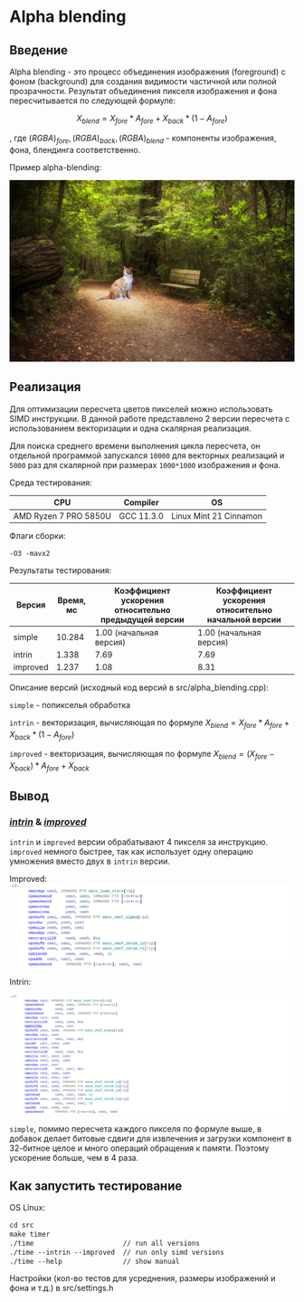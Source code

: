 # Alpha blending

## Введение

Alpha blending - это процесс объединения изображения (foreground) с фоном (background) для создания видимости частичной или полной прозрачности. Результат объединения пикселя изображения и фона пересчитывается по следующей формуле:

$$X_{blend} = X_{fore} * A_{fore} + X_{back} * (1 - A_{fore})$$

, где $(RGBA) _ {fore},(RGBA) _ {back},(RGBA) _ {blend}$ - компоненты изображения, фона, блендинга соответственно.

Пример alpha-blending:

![Alpha blending](data/blend.bmp)

## Реализация

Для оптимизации пересчета цветов пикселей можно использовать SIMD инструкции. В данной работе представлено 2 версии пересчета с использованием векторизации и одна скалярная реализация.

Для поиска среднего времени выполнения цикла пересчета, он отдельной программой запускался `10000` для векторных реализаций и `5000` раз  для скалярной при размерах `1000*1000` изображения и фона.

Среда тестирования:

| CPU                   | Compiler   | OS                     |
|-----------------------|------------|------------------------|
| AMD Ryzen 7 PRO 5850U | GCC 11.3.0 | Linux Mint 21 Cinnamon |

Флаги сборки:

```
-O3 -mavx2
```

Результаты тестирования:

| Версия   | Время, мс | Коэффициент ускорения относительно предыдущей версии | Коэффициент ускорения относительно начальной версии |
|----------|-----------|------------------------------------------------------|-----------------------------------------------------|
| simple   | 10.284    | 1.00 (начальная версия)                              | 1.00 (начальная версия)                             |
| intrin   |  1.338    | 7.69                                                 | 7.69                                                |
| improved |  1.237    | 1.08                                                 | 8.31                                                |

Описание версий (исходный код версий в src/alpha_blending.cpp):

`simple`   - попикселья обработка

`intrin`   - векторизация, вычисляющая по формуле $X_{blend} = X_{fore} * A_{fore} + X_{back} * (1 - A_{fore})$

`improved` - векторизация, вычисляющая по формуле $X_{blend} = (X_{fore} - X_{back}) * A_{fore} + X_{back}$

## Вывод

### [***intrin***](https://godbolt.org/z/v36boc7ov) & [***improved***](https://godbolt.org/z/5Wz75EGn1)

`intrin` и `improved` версии обрабатывают 4 пикселя за инструкцию. `improved` немного быстрее, так как использует одну операцию умножения вместо двух в `intrin` версии.

Improved:
![improved screen](godbolt_screen/improved.png "improved")

Intrin:

![intrin   screen](godbolt_screen/intrin.png   "intrin")

`simple`, помимо пересчета каждого пикселя по формуле выше, в добавок делает битовые сдвиги для извлечения и загрузки компонент в 32-битное целое и много операций обращения к памяти. Поэтому ускорение больше, чем в 4 раза.

## Как запустить тестирование

OS Linux:

```
cd src
make timer
./time                      // run all versions
./time --intrin --improved  // run only simd versions
./time --help               // show manual
```

Настройки (кол-во тестов для усреднения, размеры изображений и фона и т.д.) в src/settings.h
